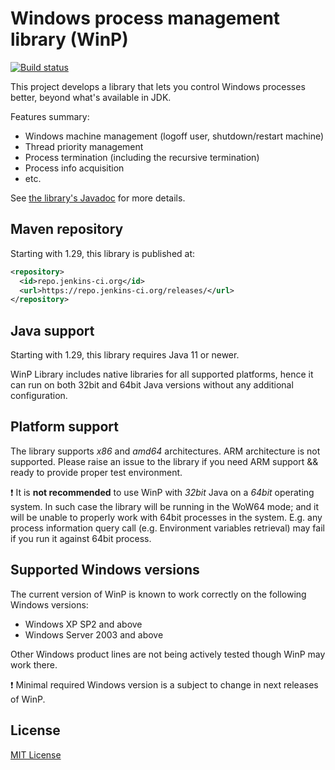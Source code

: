 # Windows process management library (WinP)

[![Build status](https://ci.appveyor.com/api/projects/status/0w6ivhpkt20d88md?svg=true)](https://ci.appveyor.com/project/oleg-nenashev/winp)

This project develops a library that lets you control Windows processes better, beyond what's available in JDK. 

Features summary:

* Windows machine management (logoff user, shutdown/restart machine)
* Thread priority management
* Process termination (including the recursive termination)
* Process info acquisition
* etc.

See [the library's Javadoc](https://javadoc.jenkins.io/component/winp/) for more details.

## Maven repository

Starting with 1.29, this library is published at:

```xml
<repository>
  <id>repo.jenkins-ci.org</id>
  <url>https://repo.jenkins-ci.org/releases/</url>
</repository>
```

## Java support

Starting with 1.29, this library requires Java 11 or newer.
 
WinP Library includes native libraries for all supported platforms, hence it can run on both 32bit and 64bit Java versions without any additional configuration.

## Platform support

The library supports _x86_ and _amd64_ architectures.
ARM architecture is not supported.
Please raise an issue to the library if you need ARM support && ready to provide proper test environment.

:exclamation: It is **not recommended** to use WinP with _32bit_ Java on a _64bit_ operating system. 
In such case the library will be running in the WoW64 mode; 
and it will be unable to properly work with 64bit processes in the system.
E.g. any process information query call (e.g. Environment variables retrieval) may fail if you run it against 64bit process.

## Supported Windows versions

The current version of WinP is known to work correctly on the following Windows versions:

* Windows XP SP2 and above
* Windows Server 2003 and above

Other Windows product lines are not being actively tested though WinP may work there.

:exclamation: Minimal required Windows version is a subject to change in next releases of WinP.

## License

[MIT License][license]

[license]: http://www.opensource.org/licenses/mit-license.php
